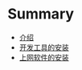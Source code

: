 # Summary

* [介绍](introduce.md)
* [开发工具的安装](install-development-tools.md)
* [上网软件的安装](install-internet-tools.md)

